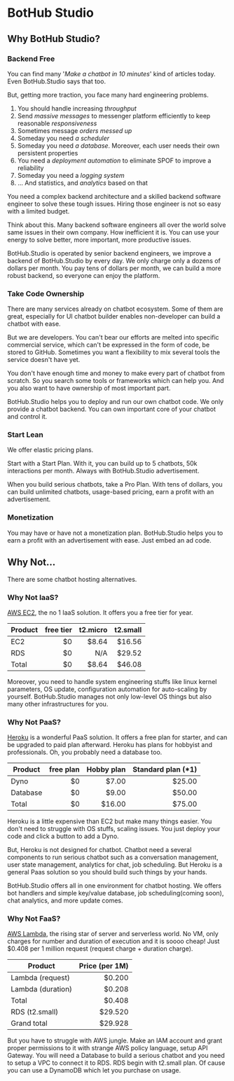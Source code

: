 # BotHub Studio

## Why BotHub Studio?

### Backend Free

You can find many '*Make a chatbot in 10 minutes*' kind of articles today. Even BotHub.Studio says that too.

But, getting more traction, you face many hard engineering problems.

1. You should handle increasing *throughput*
1. Send *massive messages* to messenger platform efficiently to keep reasonable *responsiveness*
1. Sometimes message *orders messed up*
1. Someday you need *a scheduler*
1. Someday you need *a database*. Moreover, each user needs their own persistent properties
1. You need a *deployment automation* to eliminate SPOF to improve a reliability
1. Someday you need a *logging system*
1. ... And statistics, and *analytics* based on that

You need a complex backend architecture and a skilled backend software engineer to solve these tough issues. Hiring those engineer is not so easy with a limited budget.

Think about this. Many backend software engineers all over the world solve same issues in their own company. How inefficient it is. You can use your energy to solve better, more important, more productive issues.

BotHub.Studio is operated by senior backend engineers, we improve a backend of BotHub.Studio by every day. We only charge only a dozens of dollars per month. You pay tens of dollars per month, we can build a more robust backend, so everyone can enjoy the platform.


### Take Code Ownership

There are many services already on chatbot ecosystem. Some of them are great, especially for UI chatbot builder enables non-developer can build a chatbot with ease.

But we are developers. You can't bear our efforts are melted into specific commercial service, which can't be expressed in the form of code, be stored to GitHub. Sometimes you want a flexibility to mix several tools the service doesn't have yet.

You don't have enough time and money to make every part of chatbot from scratch. So you search some tools or frameworks which can help you. And you also want to have ownership of most important part.

BotHub.Studio helps you to deploy and run our own chatbot code. We only provide a chatbot backend. You can own important core of your chatbot and control it.


### Start Lean

We offer elastic pricing plans.

Start with a Start Plan. With it, you can build up to 5 chatbots, 50k interactions per month. Always with BotHub.Studio advertisement.

When you build serious chatbots, take a Pro Plan. With tens of dollars, you can build unlimited chatbots, usage-based pricing, earn a profit with an advertisement.


### Monetization

You may have or have not a monetization plan. BotHub.Studio helps you to earn a profit with an advertisement with ease. Just embed an ad code.


## Why Not...

There are some chatbot hosting alternatives.

### Why Not IaaS?

[AWS EC2](https://aws.amazon.com/ec2/pricing/on-demand/), the no 1 IaaS solution. It offers you a free tier for year.

| Product        | free tier | t2.micro | t2.small |
| -------------- | --------: | -------: | -------: |
| EC2            | $0        | $8.64    | $16.56   |
| RDS            | $0        | N/A      | $29.52   |
| Total          | $0        | $8.64    | $46.08   |

Moreover, you need to handle system engineering stuffs like linux kernel parameters, OS update, configuration automation for auto-scaling by yourself. BotHub.Studio manages not only low-level OS things but also many other infrastructures for you.


### Why Not PaaS?

[Heroku](https://www.heroku.com/pricing) is a wonderful PaaS solution. It offers a free plan for starter, and can be upgraded to paid plan afterward. Heroku has plans for hobbyist and professionals. Oh, you probably need a database too.

| Product  | free plan | Hobby plan | Standard plan (*1) |
| -------  | --------: | ---------: | -----------------: |
| Dyno     |        $0 | $7.00      | $25.00             |
| Database |        $0 | $9.00      | $50.00             |
| Total    |        $0 | $16.00     | $75.00             |

Heroku is a little expensive than EC2 but make many things easier. You don't need to struggle with OS stuffs, scaling issues. You just deploy your code and click a button to add a Dyno.

But, Heroku is not designed for chatbot. Chatbot need a several components to run serious chatbot such as a conversation management, user state management, analytics for chat, job scheduling. But Heroku is a general Paas solution so you should build such things by your hands.

BotHub.Studio offers all in one environment for chatbot hosting. We offers bot handlers and simple key/value database, job scheduling(coming soon), chat analytics, and more update comes.


### Why Not FaaS?

[AWS Lambda](https://aws.amazon.com/lambda/pricing/), the rising star of server and serverless world. No VM, only charges for number and duration of execution and it is soooo cheap! Just $0.408 per 1 million request (request charge + duration charge).

| Product           | Price (per 1M) |
| ----------------- | -------------: |
| Lambda (request)  |  $0.200        |
| Lambda (duration) |  $0.208        |
| Total             |  $0.408        |
| RDS (t2.small)    | $29.520        |
| Grand total       | $29.928        |

But you have to struggle with AWS jungle. Make an IAM account and grant proper permissions to it with strange AWS policy language, setup API Gateway. You will need a Database to build a serious chatbot and you need to setup a VPC to connect it to RDS. RDS begin with t2.small plan. Of cause you can use a DynamoDB which let you purchase on usage.
